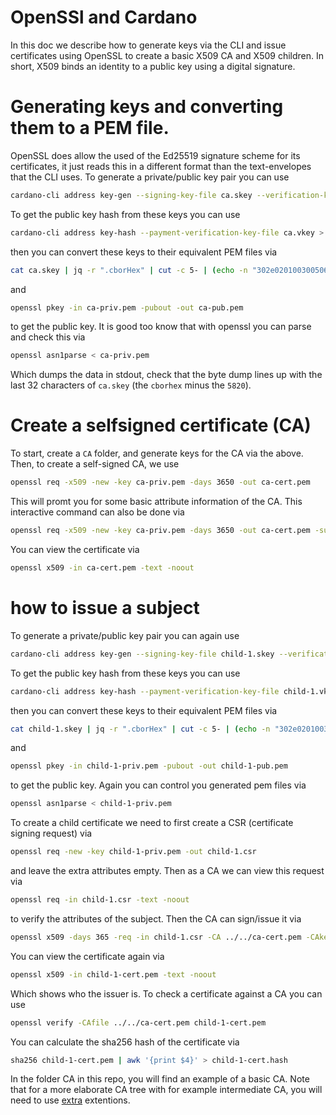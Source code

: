 # OpenSSl and Cardano
In this doc we describe how to generate keys via the CLI and issue certificates using OpenSSL to create a basic X509 CA and X509 children. In short, X509 binds an identity to a public key using a digital signature.

# Generating keys and converting them to a PEM file.
OpenSSL does allow the used of the Ed25519 signature scheme for its certificates, it just reads this in a different format than the text-envelopes that the CLI uses. To generate a private/public key pair you can use
```bash
cardano-cli address key-gen --signing-key-file ca.skey --verification-key-file ca.vkey
```
To get the public key hash from these keys you can use
```bash
cardano-cli address key-hash --payment-verification-key-file ca.vkey > ca.keyhash
```
then you can convert these keys to their equivalent PEM files via
```bash
cat ca.skey | jq -r ".cborHex" | cut -c 5- | (echo -n "302e020100300506032b657004220420" && cat) | xxd -r -p | base64 | (echo "-----BEGIN PRIVATE KEY-----" && cat) | (cat && echo "-----END PRIVATE KEY-----") > ca-priv.pem
```
and
```bash
openssl pkey -in ca-priv.pem -pubout -out ca-pub.pem
```
to get the public key. It is good too know that with openssl you can parse and check this via
```bash
openssl asn1parse < ca-priv.pem
```
Which dumps the data in stdout, check that the byte dump lines up with the last 32 characters of `ca.skey` (the `cborhex` minus the `5820`).

# Create a selfsigned certificate (CA)
To start, create a `CA` folder, and generate keys for the CA via the above. Then, to create a self-signed CA, we use 
```bash
openssl req -x509 -new -key ca-priv.pem -days 3650 -out ca-cert.pem
```
This will promt you for some basic attribute information of the CA. This interactive command can also be done via
```bash
openssl req -x509 -new -key ca-priv.pem -days 3650 -out ca-cert.pem -subj "/C=NL/ST=YourState/L=YourCity/O=YourOrganization/OU=YourOrganizationalUnit/CN=YourCommonName"
```
You can view the certificate via
```bash
openssl x509 -in ca-cert.pem -text -noout
```
# how to issue a subject
To generate a private/public key pair you can again use
```bash
cardano-cli address key-gen --signing-key-file child-1.skey --verification-key-file child-1.vkey
```
To get the public key hash from these keys you can use
```bash
cardano-cli address key-hash --payment-verification-key-file child-1.vkey > child-1.keyhasash
```
then you can convert these keys to their equivalent PEM files via
```bash
cat child-1.skey | jq -r ".cborHex" | cut -c 5- | (echo -n "302e020100300506032b657004220420" && cat) | xxd -r -p | base64 | (echo "-----BEGIN PRIVATE KEY-----" && cat) | (cat && echo "-----END PRIVATE KEY-----") > child-1-priv.pem
```
and
```bash
openssl pkey -in child-1-priv.pem -pubout -out child-1-pub.pem
```
to get the public key. Again you can control you generated pem files via
```bash
openssl asn1parse < child-1-priv.pem
```
To create a child certificate we need to first create a CSR (certificate signing request) via
```bash
openssl req -new -key child-1-priv.pem -out child-1.csr
```
and leave the extra attributes empty. Then as a CA we can view this request via
```bash
openssl req -in child-1.csr -text -noout
```
to verify the attributes of the subject. Then the CA can sign/issue it via
```bash
openssl x509 -days 365 -req -in child-1.csr -CA ../../ca-cert.pem -CAkey ../../ca-priv.pem -out child-1-cert.pem
```
You can view the certificate again via
```bash
openssl x509 -in child-1-cert.pem -text -noout
```
Which shows who the issuer is. To check a certificate against a CA you can use
```bash
openssl verify -CAfile ../../ca-cert.pem child-1-cert.pem
```
You can calculate the sha256 hash of the certificate via
```bash
sha256 child-1-cert.pem | awk '{print $4}' > child-1-cert.hash
```
In the folder CA in this repo, you will find an example of a basic CA. Note that for a more elaborate CA tree with for example intermediate CA, you will need to use [extra](https://openssl-ca.readthedocs.io/en/latest/introduction.html) extentions.